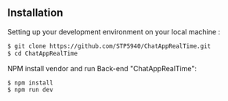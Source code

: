 ## Installation

Setting up your development environment on your local machine :
```bash
$ git clone https://github.com/STP5940/ChatAppRealTime.git
$ cd ChatAppRealTime
```

NPM install vendor and run Back-end "ChatAppRealTime":
```bash
$ npm install
$ npm run dev
```